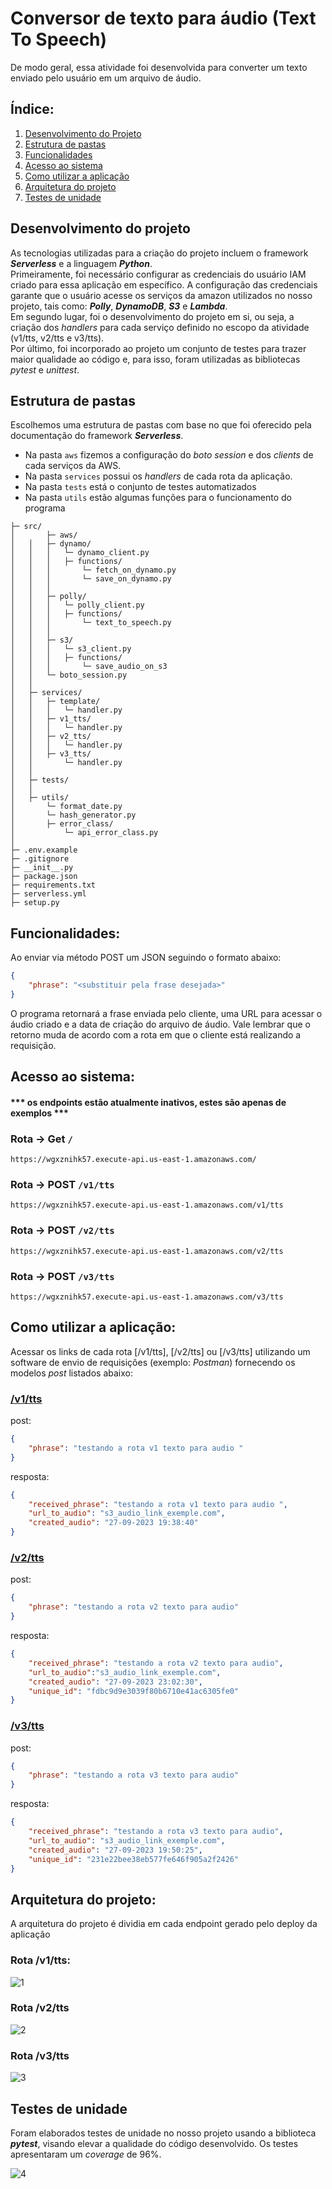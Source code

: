 # Conversor de texto para áudio (Text To Speech)

De modo geral, essa atividade foi desenvolvida para converter um texto enviado pelo usuário em um arquivo de áudio.

##  Índice: <a name="ancora"></a>

1. [Desenvolvimento do Projeto](#desenvolvimento-do-projeto)
2. [Estrutura de pastas](#estrutura-de-pastas)
3. [Funcionalidades](#funcionalidades)
4. [Acesso ao sistema](#acesso_ao_sistema)
5. [Como utilizar a aplicação](#como-utilizar)
6. [Arquitetura do projeto](#arquitetura-do-projeto)
7. [Testes de unidade](#testes-de-unidade)

## Desenvolvimento do projeto <a name="desenvolvimento-do-projeto"></a>

As tecnologias utilizadas para a criação do projeto incluem o framework ***Serverless*** e a linguagem ***Python***.  
Primeiramente, foi necessário configurar as credenciais do usuário IAM criado para essa aplicação em específico. A configuração das credenciais garante que o usuário acesse os serviços da amazon utilizados no nosso projeto, tais como: ***Polly***, ***DynamoDB***, ***S3*** e ***Lambda***.  
Em segundo lugar, foi o desenvolvimento do projeto em si, ou seja,  a criação dos *handlers* para cada serviço definido no escopo da atividade (v1/tts, v2/tts e v3/tts).  
Por último, foi incorporado ao projeto um conjunto de testes para trazer maior qualidade ao código e, para isso, foram utilizadas as bibliotecas *pytest* e *unittest*.  

## Estrutura de pastas <a name="estrutura-de-pastas"></a>
Escolhemos uma estrutura de pastas com base no que foi oferecido pela documentação do framework ***Serverless***. 
- Na pasta `aws` fizemos a configuração do *boto session* e dos *clients* de cada serviços da AWS. 
- Na pasta `services` possui os *handlers* de cada rota da aplicação.
- Na pasta `tests` está o conjunto de testes automatizados
- Na pasta `utils` estão algumas funções para o funcionamento do programa

```shell
├─ src/
│   	├─ aws/
│	│	├─ dynamo/
│	│	│	└─ dynamo_client.py
│	│	│	├─ functions/
│	│	│		└─ fetch_on_dynamo.py
│	│	│		└─ save_on_dynamo.py
│	│	│	
│	│	├─ polly/
│	│	│	└─ polly_client.py
│	│	│	├─ functions/
│	│	│		└─ text_to_speech.py
│	│	│
│	│	├─ s3/
│	│	│	└─ s3_client.py
│	│	│	├─ functions/
│	│	│		└─ save_audio_on_s3
│	│	└─ boto_session.py
│	│	
│	├─ services/
│	│	├─ template/
│	│	│	└─ handler.py
│	│	├─ v1_tts/
│	│	│	└─ handler.py
│	│	├─ v2_tts/
│	│	│	└─ handler.py
│	│	├─ v3_tts/
│	│		└─ handler.py
│	│	
│	├─ tests/
│	│
│	├─ utils/
│		└─ format_date.py
│		└─ hash_generator.py
│		├─ error_class/
│			└─ api_error_class.py
│
├─ .env.example
├─ .gitignore
├─ __init__.py
├─ package.json
├─ requirements.txt
├─ serverless.yml
├─ setup.py
```

## Funcionalidades: <a name="funcionalidades"></a>
Ao enviar via método POST um JSON seguindo o formato abaixo:  
```json
{
	"phrase": "<substituir pela frase desejada>"
}
```
O programa retornará a frase enviada pelo cliente, uma URL para acessar o áudio criado e a data de criação do arquivo de áudio. Vale lembrar que o retorno muda de acordo com a rota em que o cliente está realizando a requisição.

## Acesso ao sistema: <a name="acesso_ao_sistema"></a>

#### *** os endpoints estão atualmente inativos, estes são apenas de exemplos ***

### Rota -> Get `/`
```url
https://wgxznihk57.execute-api.us-east-1.amazonaws.com/
```
### Rota -> POST `/v1/tts`
```url
https://wgxznihk57.execute-api.us-east-1.amazonaws.com/v1/tts
```
### Rota -> POST `/v2/tts`
```url
https://wgxznihk57.execute-api.us-east-1.amazonaws.com/v2/tts
```
### Rota -> POST `/v3/tts`
```url
https://wgxznihk57.execute-api.us-east-1.amazonaws.com/v3/tts
```
## Como utilizar a aplicação: <a name="como-utilizar"></a>
Acessar os links de cada rota [/v1/tts], [/v2/tts] ou [/v3/tts] utilizando um software de envio de requisições (exemplo: *Postman*) fornecendo os modelos *post* listados abaixo:

### [/v1/tts](https://wgxznihk57.execute-api.us-east-1.amazonaws.com/v1/tts)
post:
```json
{
    "phrase": "testando a rota v1 texto para audio "
}
```
resposta:
```json
{ 
    "received_phrase": "testando a rota v1 texto para audio ",
    "url_to_audio": "s3_audio_link_exemple.com",
    "created_audio": "27-09-2023 19:38:40"
}
```
### [/v2/tts](https://wgxznihk57.execute-api.us-east-1.amazonaws.com/v2/tts)
post:
```json
{
    "phrase": "testando a rota v2 texto para audio"
}
```
resposta:
```json
{
    "received_phrase": "testando a rota v2 texto para audio",
    "url_to_audio":"s3_audio_link_exemple.com",
    "created_audio": "27-09-2023 23:02:30",
    "unique_id": "fdbc9d9e3039f80b6710e41ac6305fe0"
}
```
### [/v3/tts](https://wgxznihk57.execute-api.us-east-1.amazonaws.com/v3/tts)
post:
```json
{
    "phrase": "testando a rota v3 texto para audio"
}
```
resposta:
```json
{
    "received_phrase": "testando a rota v3 texto para audio",
    "url_to_audio": "s3_audio_link_exemple.com",
    "created_audio": "27-09-2023 19:50:25",
    "unique_id": "231e22bee38eb577fe646f905a2f2426"
}
```

## Arquitetura do projeto: <a name="arquitetura-do-projeto"></a>
A arquitetura do projeto é dividia em cada endpoint gerado pelo deploy da aplicação

### Rota /v1/tts:
![1](https://github.com/vitorandrad3/text-to-speech-api-with-aws-polly/assets/121817324/2de80f68-2fbb-4eb0-83de-18b8fbebc290)


### Rota /v2/tts

![2](https://github.com/vitorandrad3/text-to-speech-api-with-aws-polly/assets/121817324/50fd78ae-d72b-4d55-bed9-bc7ba5e70540)

### Rota /v3/tts
![3](https://github.com/vitorandrad3/text-to-speech-api-with-aws-polly/assets/121817324/03267789-166a-4d5a-9bee-b16176237225)


## Testes de unidade <a name="testes-de-unidade"></a>
Foram elaborados testes de unidade no nosso projeto usando a biblioteca ***pytest***, visando elevar a qualidade do código desenvolvido. Os testes apresentaram um *coverage* de 96%.

![4](https://github.com/vitorandrad3/text-to-speech-api-with-aws-polly/assets/121817324/1fbb422d-706f-4b2a-abba-d4281801ff5c)

